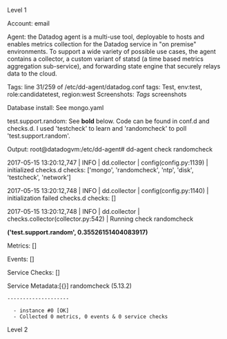 Level 1 

Account: email

Agent: the Datadog agent is a multi-use tool, deployable to hosts and enables metrics collection for the Datadog service in "on premise" environments. To support a wide variety of possible use cases, the agent contains a collector, a custom variant of statsd (a time based metrics aggregation sub-service), and forwarding state engine that securely relays data to the cloud.

Tags: line 31/259 of /etc/dd-agent/datadog.conf
 tags: Test, env:test, role:candidatetest, region:west
 Screenshots: *Tags* screenshots
 
 Database install: See mongo.yaml
 
 test.support.random: See **bold** below. Code can be found in conf.d and checks.d. I used 'testcheck' to learn and 'randomcheck' to poll 'test.support.random'. 
 
Output:
root@datadogvm:/etc/dd-agent# dd-agent check randomcheck

2017-05-15 13:20:12,747 | INFO | dd.collector | config(config.py:1139) | initialized checks.d checks: ['mongo', 'randomcheck', 'ntp', 'disk', 'testcheck', 'network']

2017-05-15 13:20:12,748 | INFO | dd.collector | config(config.py:1140) | initialization failed checks.d checks: []

2017-05-15 13:20:12,748 | INFO | dd.collector | checks.collector(collector.py:542) | Running check randomcheck

**('test.support.random', 0.35526151404083917)**

Metrics: []

Events: []

Service Checks: []

Service Metadata:[{}]
    randomcheck (5.13.2)
    
    --------------------
    
      - instance #0 [OK]
      - Collected 0 metrics, 0 events & 0 service checks


Level 2
